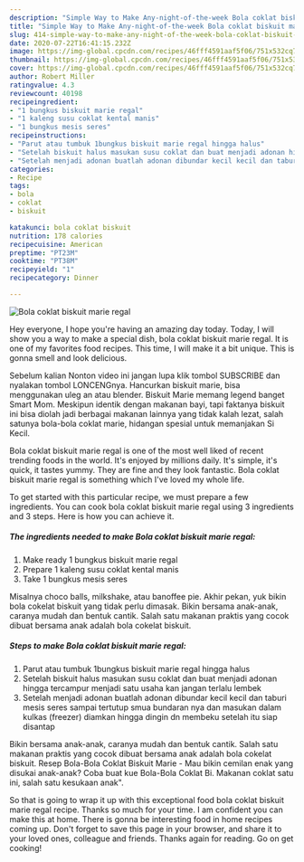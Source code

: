 ```yaml
---
description: "Simple Way to Make Any-night-of-the-week Bola coklat biskuit marie regal"
title: "Simple Way to Make Any-night-of-the-week Bola coklat biskuit marie regal"
slug: 414-simple-way-to-make-any-night-of-the-week-bola-coklat-biskuit-marie-regal
date: 2020-07-22T16:41:15.232Z
image: https://img-global.cpcdn.com/recipes/46fff4591aaf5f06/751x532cq70/bola-coklat-biskuit-marie-regal-foto-resep-utama.jpg
thumbnail: https://img-global.cpcdn.com/recipes/46fff4591aaf5f06/751x532cq70/bola-coklat-biskuit-marie-regal-foto-resep-utama.jpg
cover: https://img-global.cpcdn.com/recipes/46fff4591aaf5f06/751x532cq70/bola-coklat-biskuit-marie-regal-foto-resep-utama.jpg
author: Robert Miller
ratingvalue: 4.3
reviewcount: 40198
recipeingredient:
- "1 bungkus biskuit marie regal"
- "1 kaleng susu coklat kental manis"
- "1 bungkus mesis seres"
recipeinstructions:
- "Parut atau tumbuk 1bungkus biskuit marie regal hingga halus"
- "Setelah biskuit halus masukan susu coklat dan buat menjadi adonan hingga tercampur menjadi satu usaha kan jangan terlalu lembek"
- "Setelah menjadi adonan buatlah adonan dibundar kecil kecil dan taburi mesis seres sampai tertutup smua bundaran nya dan masukan dalam kulkas (freezer) diamkan hingga dingin dn membeku setelah itu siap disantap"
categories:
- Recipe
tags:
- bola
- coklat
- biskuit

katakunci: bola coklat biskuit 
nutrition: 178 calories
recipecuisine: American
preptime: "PT23M"
cooktime: "PT38M"
recipeyield: "1"
recipecategory: Dinner

---
```



![Bola coklat biskuit marie regal](https://img-global.cpcdn.com/recipes/46fff4591aaf5f06/751x532cq70/bola-coklat-biskuit-marie-regal-foto-resep-utama.jpg)

Hey everyone, I hope you're having an amazing day today. Today, I will show you a way to make a special dish, bola coklat biskuit marie regal. It is one of my favorites food recipes. This time, I will make it a bit unique. This is gonna smell and look delicious.

Sebelum kalian Nonton video ini jangan lupa klik tombol SUBSCRIBE dan nyalakan tombol LONCENGnya. Hancurkan biskuit marie, bisa menggunakan uleg an atau blender. Biskuit Marie memang legend banget Smart Mom. Meskipun identik dengan makanan bayi, tapi faktanya biskuit ini bisa diolah jadi berbagai makanan lainnya yang tidak kalah lezat, salah satunya bola-bola coklat marie, hidangan spesial untuk memanjakan Si Kecil.

Bola coklat biskuit marie regal is one of the most well liked of recent trending foods in the world. It's enjoyed by millions daily. It's simple, it's quick, it tastes yummy. They are fine and they look fantastic. Bola coklat biskuit marie regal is something which I've loved my whole life.


To get started with this particular recipe, we must prepare a few ingredients. You can cook bola coklat biskuit marie regal using 3 ingredients and 3 steps. Here is how you can achieve it.

<!--inarticleads1-->

##### The ingredients needed to make Bola coklat biskuit marie regal:

1. Make ready 1 bungkus biskuit marie regal
1. Prepare 1 kaleng susu coklat kental manis
1. Take 1 bungkus mesis seres


Misalnya choco balls, milkshake, atau banoffee pie. Akhir pekan, yuk bikin bola cokelat biskuit yang tidak perlu dimasak. Bikin bersama anak-anak, caranya mudah dan bentuk cantik. Salah satu makanan praktis yang cocok dibuat bersama anak adalah bola cokelat biskuit. 

<!--inarticleads2-->

##### Steps to make Bola coklat biskuit marie regal:

1. Parut atau tumbuk 1bungkus biskuit marie regal hingga halus
1. Setelah biskuit halus masukan susu coklat dan buat menjadi adonan hingga tercampur menjadi satu usaha kan jangan terlalu lembek
1. Setelah menjadi adonan buatlah adonan dibundar kecil kecil dan taburi mesis seres sampai tertutup smua bundaran nya dan masukan dalam kulkas (freezer) diamkan hingga dingin dn membeku setelah itu siap disantap


Bikin bersama anak-anak, caranya mudah dan bentuk cantik. Salah satu makanan praktis yang cocok dibuat bersama anak adalah bola cokelat biskuit. Resep Bola-Bola Coklat Biskuit Marie - Mau bikin cemilan enak yang disukai anak-anak? Coba buat kue Bola-Bola Coklat Bi. Makanan coklat satu ini, salah satu kesukaan anak&#34;. 

So that is going to wrap it up with this exceptional food bola coklat biskuit marie regal recipe. Thanks so much for your time. I am confident you can make this at home. There is gonna be interesting food in home recipes coming up. Don't forget to save this page in your browser, and share it to your loved ones, colleague and friends. Thanks again for reading. Go on get cooking!
